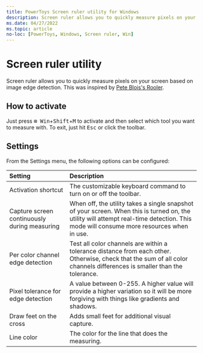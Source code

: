 ```yaml
---
title: PowerToys Screen ruler utility for Windows
description: Screen ruler allows you to quickly measure pixels on your screen based on image edge detection.
ms.date: 04/27/2022
ms.topic: article
no-loc: [PowerToys, Windows, Screen ruler, Win]
---
```


# Screen ruler utility

Screen ruler allows you to quickly measure pixels on your screen based on image edge detection. This was inspired by [Pete Blois's Rooler](https://github.com/peteblois/rooler).

## How to activate

Just press <kbd>⊞ Win</kbd>+<kbd>Shift</kbd>+<kbd>M</kbd> to activate and then select which tool you want to measure with. To exit, just hit <kbd>Esc</kbd> or click the toolbar.

## Settings

From the Settings menu, the following options can be configured:

| Setting | Description |
| :--- | :--- |
| Activation shortcut | The customizable keyboard command to turn on or off the toolbar. |
| Capture screen continuously during measuring | When off, the utility takes a single snapshot of your screen. When this is turned on, the utility will attempt real-time detection. This mode will consume more resources when in use. |
| Per color channel edge detection | Test all color channels are within a tolerance distance from each other. Otherwise, check that the sum of all color channels differences is smaller than the tolerance. |
| Pixel tolerance for edge detection | A value between 0-255. A higher value will provide a higher variation so it will be more forgiving with things like gradients and shadows. |
| Draw feet on the cross | Adds small feet for additional visual capture. |
| Line color | The color for the line that does the measuring. |